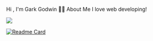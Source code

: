 Hi , I'm Gark Godwin
🙋‍♂️ About Me
I love web developing!

<img src="![Anurag's GitHub stats](https://github-readme-stats.vercel.app/api?username=garkgodwin&hide=contribs,prs)"/>

[![Readme Card](https://github-readme-stats.vercel.app/api/pin/?username=garkgodwin&repo=garkgodwin)](https://github.com/garkgodwin/garkgodwin)
